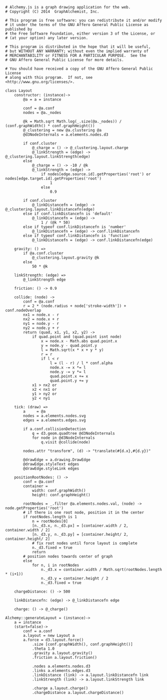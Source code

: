     # Alchemy.js is a graph drawing application for the web.
    # Copyright (C) 2014  GraphAlchemist, Inc.

    # This program is free software: you can redistribute it and/or modify
    # it under the terms of the GNU Affero General Public License as published by
    # the Free Software Foundation, either version 3 of the License, or
    # (at your option) any later version.

    # This program is distributed in the hope that it will be useful,
    # but WITHOUT ANY WARRANTY; without even the implied warranty of
    # MERCHANTABILITY or FITNESS FOR A PARTICULAR PURPOSE.  See the
    # GNU Affero General Public License for more details.

    # You should have received a copy of the GNU Affero General Public License
    # along with this program.  If not, see <http://www.gnu.org/licenses/>.

    class Layout
        constructor: (instance)->
            @a = a = instance

            conf = @a.conf
            nodes = @a._nodes

            @k = Math.sqrt Math.log(_.size(@a._nodes)) / (conf.graphWidth() * conf.graphHeight())
            @_clustering = new @a.clustering @a
            @d3NodeInternals = a.elements.nodes.d3

            if conf.cluster
                @_charge = () -> @_clustering.layout.charge
                @_linkStrength = (edge) -> @_clustering.layout.linkStrength(edge)
            else
                @_charge = () -> -10 / @k
                @_linkStrength = (edge) ->
                    if nodes[edge.source.id].getProperties('root') or nodes[edge.target.id].getProperties('root')
                        1
                    else
                        0.9

            if conf.cluster
                @_linkDistancefn = (edge) -> @_clustering.layout.linkDistancefn(edge)
            else if conf.linkDistancefn is 'default'
                @_linkDistancefn = (edge) ->
                    1 / (@k * 50)
            else if typeof conf.linkDistancefn is 'number'
                @_linkDistancefn = (edge) -> conf.linkDistancefn
            else if typeof conf.linkDistancefn is 'function'
                @_linkDistancefn = (edge) -> conf.linkDistancefn(edge)

        gravity: () =>
            if @a.conf.cluster
                @_clustering.layout.gravity @k
            else
                50 * @k

        linkStrength: (edge) =>
            @_linkStrength edge

        friction: () -> 0.9

        collide: (node) ->
            conf = @a.conf
            r = 2 * (node.radius + node['stroke-width']) + conf.nodeOverlap
            nx1 = node.x - r
            nx2 = node.x + r
            ny1 = node.y - r
            ny2 = node.y + r
            return (quad, x1, y1, x2, y2) ->
                if quad.point and (quad.point isnt node)
                    x = node.x - Math.abs quad.point.x
                    y = node.y - quad.point.y
                    l = Math.sqrt(x * x + y * y)
                    r = r
                    if l < r
                        l = (l - r) / l * conf.alpha
                        node.x -= x *= l
                        node.y -= y *= l
                        quad.point.x += x
                        quad.point.y += y
                x1 > nx2 or
                x2 < nx1 or
                y1 > ny2 or
                y2 < ny1

        tick: (draw) =>
            a     = @a
            nodes = a.elements.nodes.svg
            edges = a.elements.edges.svg

            if a.conf.collisionDetection
                q = d3.geom.quadtree @d3NodeInternals
                for node in @d3NodeInternals
                    q.visit @collide(node)

            nodes.attr "transform", (d) -> "translate(#{d.x},#{d.y})"

            @drawEdge = a.drawing.DrawEdge
            @drawEdge.styleText edges
            @drawEdge.styleLink edges

        positionRootNodes: () ->
            conf = @a.conf
            container =
                width: conf.graphWidth()
                height: conf.graphHeight()

            rootNodes = _.filter @a.elements.nodes.val, (node) -> node.getProperties('root')
            # if there is one root node, position it in the center
            if rootNodes.length is 1
                n = rootNodes[0]
                [n._d3.x, n._d3.px] = [container.width / 2, container.width / 2]
                [n._d3.y, n._d3.py] = [container.height/ 2, container.height/ 2]
                # fix root nodes until force layout is complete
                n._d3.fixed = true
                return
            # position nodes towards center of graph
            else
                for n, i in rootNodes
                    n._d3.x = container.width / Math.sqrt(rootNodes.length * (i+1))
                    n._d3.y = container.height / 2
                    n._d3.fixed = true

        chargeDistance: () -> 500

        linkDistancefn: (edge) -> @_linkDistancefn edge

        charge: () -> @_charge()

    Alchemy::generateLayout = (instance)->
        a = instance
        (start=false)->
            conf = a.conf
            a.layout = new Layout a
            a.force = d3.layout.force()
                .size [conf.graphWidth(), conf.graphHeight()]
                .theta 1.0
                .gravity a.layout.gravity()
                .friction a.layout.friction()

                .nodes a.elements.nodes.d3
                .links a.elements.edges.d3
                .linkDistance (link) -> a.layout.linkDistancefn link
                .linkStrength (link) -> a.layout.linkStrength link
                
                .charge a.layout.charge()
                .chargeDistance a.layout.chargeDistance()            
